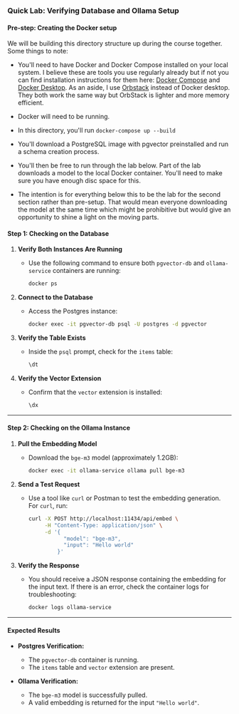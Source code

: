 ### **Quick Lab: Verifying Database and Ollama Setup**

#### **Pre-step: Creating the Docker setup**

We will be building this directory structure up during the course together. Some things to note:

- You'll need to have Docker and Docker Compose installed on your local system. I believe these are tools you use regularly already but if not you can find installation instructions for them here: [Docker Compose](https://docs.docker.com/compose/install/) and [Docker Desktop](https://www.docker.com/products/docker-desktop/). As an aside, I use [Orbstack](https://orbstack.dev/) instead of Docker desktop. They both work the same way but OrbStack is lighter and more memory efficient.

- Docker will need to be running.

- In this directory, you'll run `docker-compose up --build`

- You'll download a PostgreSQL image with pgvector preinstalled and run a schema creation process.

- You'll then be free to run through the lab below. Part of the lab downloads a model to the local Docker container. You'll need to make sure you have enough disc space for this.

- The intention is for everything below this to be the lab for the second section rather than pre-setup. That would mean everyone downloading the model at the same time which might be prohibitive but would give an opportunity to shine a light on the moving parts. 


#### **Step 1: Checking on the Database**

1. **Verify Both Instances Are Running**
   - Use the following command to ensure both `pgvector-db` and `ollama-service` containers are running:
     ```bash
     docker ps
     ```

2. **Connect to the Database**
   - Access the Postgres instance:
     ```bash
     docker exec -it pgvector-db psql -U postgres -d pgvector
     ```

3. **Verify the Table Exists**
   - Inside the `psql` prompt, check for the `items` table:
     ```sql
     \dt
     ```

4. **Verify the Vector Extension**
   - Confirm that the `vector` extension is installed:
     ```sql
     \dx
     ```

---

#### **Step 2: Checking on the Ollama Instance**

1. **Pull the Embedding Model**
   - Download the `bge-m3` model (approximately 1.2GB):
     ```bash
     docker exec -it ollama-service ollama pull bge-m3
     ```

2. **Send a Test Request**
   - Use a tool like `curl` or Postman to test the embedding generation. For `curl`, run:
     ```bash
     curl -X POST http://localhost:11434/api/embed \
          -H "Content-Type: application/json" \
          -d '{
                "model": "bge-m3",
                "input": "Hello world"
              }'
     ```

3. **Verify the Response**
   - You should receive a JSON response containing the embedding for the input text. If there is an error, check the container logs for troubleshooting:
     ```bash
     docker logs ollama-service
     ```

---

#### **Expected Results**
- **Postgres Verification:**
  - The `pgvector-db` container is running.
  - The `items` table and `vector` extension are present.
  
- **Ollama Verification:**
  - The `bge-m3` model is successfully pulled.
  - A valid embedding is returned for the input `"Hello world"`.